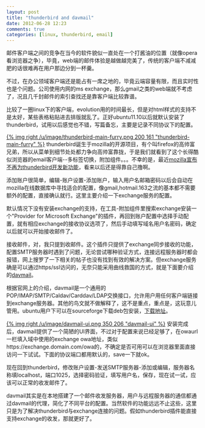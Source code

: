 ```yaml
---
layout: post
title: "thunderbird and davmail"
date: 2012-06-28 12:23
comments: true
categories: [linux, thunderbird, email]
---
```


邮件客户端之间的竞争在当今的软件貌似一直处在一个打酱油的位置（就像opera看浏览器之争），毕竟，web端的邮件体验是越做越完美了，传统的客户端不减减肥的话很难再在用户那边分到一杯羹。

不过，在办公领域客户端还是能占有一席之地的，毕竟云端容量有限，而且实时性也是个问题。公司使用内网的ms exchange，那么gmail之类的web端就不考虑了，况且几千封邮件的索引查找还是靠客户端比较靠谱。

比较了一圈linux下的客户端，evolution用的时间最长，但是对html样式的支持不是太好，某些表格粘贴进去排版就乱了。正好ubuntu11.10以后就默认安装了thunderbird，试用以后感觉也不错，写篇备忘，主要是记录不同协议下的配置。

[{% img right /u/image/thunderbird-main-furry.png 200 161 "thunderbird-main-furry" %}](/u/image/thunderbird-main-furry.png)
thunderbird诞生于mozilla的开源项目，有个叫firefox的高帅富兄弟，所以从菜单到细节处处都力争向高帅富靠拢，于是我们就看到了这个长得酷似浏览器的email客户端--多标签切换，附加组件。。。不幸的是，最近[mozilla宣布不再为thunderbird开发新功能](http://tech.sina.com.cn/s/2012-07-07/10247360817.shtml)，看来以后还是得靠自己撸啊。

添加账户很简单，编辑-账户设置-添加账户，输入用户名邮箱密码以后会自动在mozilla在线数据库中寻找适合的配置，像gmail,hotmail.163之流的基本都不需要额外的配置，直接确认就行。这里主要介绍一下exchange服务的配置。

默认情况下没有安装exchange的支持，在工具-附加组件里搜索exchange安装一个"Provider for Microsoft Exchange"的插件，再回到账户配置中选择手动配置，就有相应exchange的接收协议选项了，然后手动填写域名用户名密码，确定以后就可以开始接收邮件了。

接收邮件，对，我只提到收邮件。这个插件只提供了exchange同步接收的功能，配置SMTP服务器时遇到了问题，无论尝试哪种验证方式，连接远程服务器时都会报错，网上搜罗了一下相关的帖子也没有找到有效的解决方案。但exchange服务确是可以通过https/ssl访问的，无奈只能采用曲线救国的方式，就是下面要介绍的[davmail](http://davmail.sourceforge.net/)。

根据官网上的介绍，davmail是一个通用的POP/IMAP/SMTP/Caldav/Carddav/LDAP交换接口，允许用户用任何客户端链接到exchange服务器。其他的鸟文就不做解释了，这不是重点，重点是，这玩意儿管用。ubuntu用户下可以在sourceforge下载deb包安装，[下载地址](http://sourceforge.net/projects/davmail/files/latest/download?source=files)。

[{% img right /u/image/davmail-ui.png 350 206 "davmail-ui" %}](/u/image/davmail-ui.png)
安装完成后，davmail提供了一个简陋的UI界面，不过对于配置来说已经足够了，在owaurl一栏填入域中使用的exchange owa地址，类似https://exchange.domain.com/owa的，不确定是否可用可以在浏览器里面直接访问一下试试。下面的协议端口都用默认的，save一下就ok。

现在回到thunderbird，修改账户设置-发送SMTP服务器-添加或编辑，服务器名称填localhost，端口1025，选择密码验证，填写用户名，保存，现在试一试，应该可以正常的收发邮件了。

davmail其实是在本地搭建了一个邮件收发服务器，用户与远程服务器的通信都通过davmail的代理，简化了不同平台的配置。当然软件的功能远远不止这些，这里只是为了解决thunderbird与exchange连接的问题。假如thunderbird插件能直接支持exchange的收发，那就更好了。
